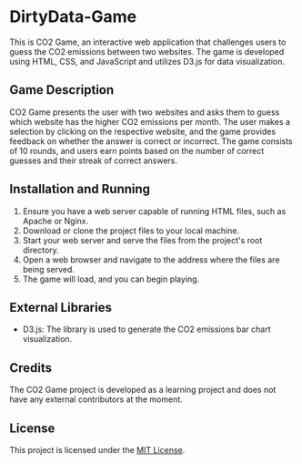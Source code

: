 # DirtyData-Game

This is CO2 Game, an interactive web application that challenges users to guess the CO2 emissions between two websites. The game is developed using HTML, CSS, and JavaScript and utilizes D3.js for data visualization.

## Game Description

CO2 Game presents the user with two websites and asks them to guess which website has the higher CO2 emissions per month. The user makes a selection by clicking on the respective website, and the game provides feedback on whether the answer is correct or incorrect. The game consists of 10 rounds, and users earn points based on the number of correct guesses and their streak of correct answers.

## Installation and Running

1. Ensure you have a web server capable of running HTML files, such as Apache or Nginx.
2. Download or clone the project files to your local machine.
3. Start your web server and serve the files from the project's root directory.
4. Open a web browser and navigate to the address where the files are being served.
5. The game will load, and you can begin playing.

## External Libraries

- D3.js: The library is used to generate the CO2 emissions bar chart visualization.

## Credits

The CO2 Game project is developed as a learning project and does not have any external contributors at the moment.

## License

This project is licensed under the [MIT License](https://opensource.org/licenses/MIT).
